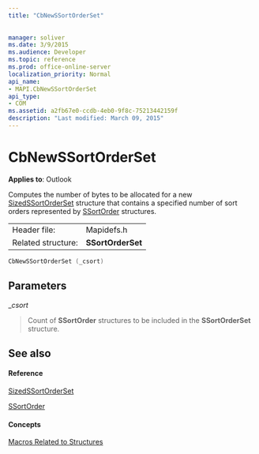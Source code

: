 ```yaml
---
title: "CbNewSSortOrderSet"
 
 
manager: soliver
ms.date: 3/9/2015
ms.audience: Developer
ms.topic: reference
ms.prod: office-online-server
localization_priority: Normal
api_name:
- MAPI.CbNewSSortOrderSet
api_type:
- COM
ms.assetid: a2fb67e0-ccdb-4eb0-9f8c-75213442159f
description: "Last modified: March 09, 2015"
---
```


# CbNewSSortOrderSet

  
  
**Applies to**: Outlook 
  
Computes the number of bytes to be allocated for a new [SizedSSortOrderSet](sizedssortorderset.md) structure that contains a specified number of sort orders represented by [SSortOrder](ssortorder.md) structures. 
  
|||
|:-----|:-----|
|Header file:  <br/> |Mapidefs.h  <br/> |
|Related structure:  <br/> |**SSortOrderSet** <br/> |
   
```cpp
CbNewSSortOrderSet (_csort)
```

## Parameters

 __csort_
  
> Count of **SSortOrder** structures to be included in the **SSortOrderSet** structure. 
    
## See also

#### Reference

[SizedSSortOrderSet](sizedssortorderset.md)
  
[SSortOrder](ssortorder.md)
#### Concepts

[Macros Related to Structures](macros-related-to-structures.md)

